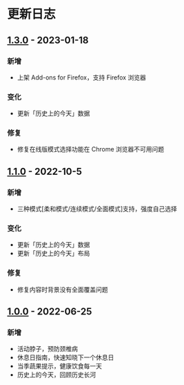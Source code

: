 # 更新日志

## [1.3.0](https://github.com/DukeLuo/wai/compare/v1.1.0...v1.3.0) - 2023-01-18

### 新增
- 上架 Add-ons for Firefox，支持 Firefox 浏览器

### 变化
- 更新「历史上的今天」数据

### 修复
- 修复在线版模式选择功能在 Chrome 浏览器不可用问题

## [1.1.0](https://github.com/DukeLuo/wai/compare/v1.0.0...v1.1.0) - 2022-10-5

### 新增
- 三种模式[柔和模式/连续模式/全面模式]支持，强度自己选择

### 变化
- 更新「历史上的今天」数据
- 更新「历史上的今天」布局

### 修复
- 修复内容时背景没有全面覆盖问题


## [1.0.0](https://github.com/DukeLuo/wai/releases/tag/v1.0.0) - 2022-06-25

### 新增
- 活动脖子，预防颈椎病
- 休息日指南，快速知晓下一个休息日
- 当季蔬果提示，健康饮食每一天
- 历史上的今天，回顾历史长河

